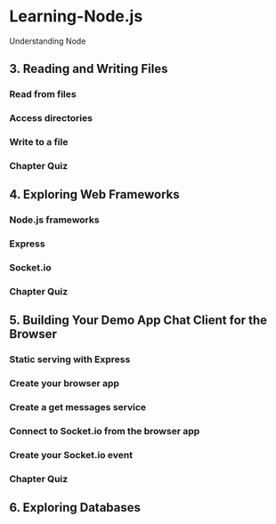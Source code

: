 # Learning-Node.js
Understanding Node

## 3. Reading and Writing Files
### Read from files
### Access directories
### Write to a file
### Chapter Quiz

## 4. Exploring Web Frameworks
### Node.js frameworks
### Express
### Socket.io
### Chapter Quiz

## 5. Building Your Demo App Chat Client for the Browser
### Static serving with Express
### Create your browser app
### Create a get messages service
### Connect to Socket.io from the browser app
### Create your Socket.io event
### Chapter Quiz

## 6. Exploring Databases
